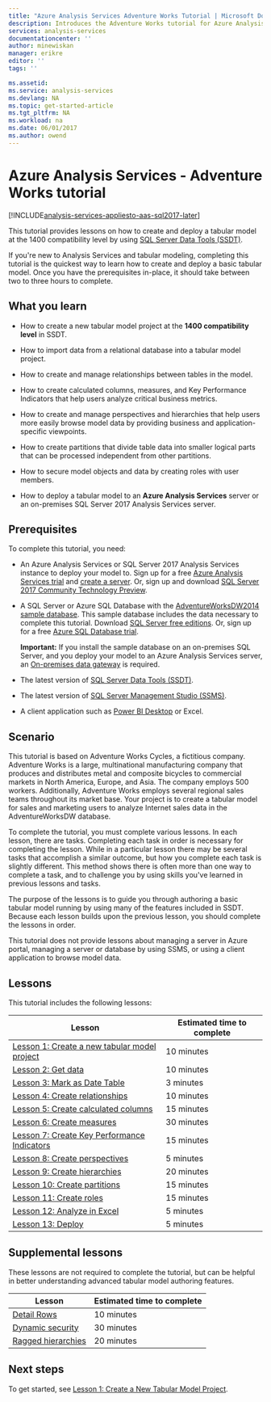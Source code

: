```yaml
---
title: "Azure Analysis Services Adventure Works Tutorial | Microsoft Docs"
description: Introduces the Adventure Works tutorial for Azure Analysis Services
services: analysis-services
documentationcenter: ''
author: minewiskan
manager: erikre
editor: ''
tags: ''

ms.assetid: 
ms.service: analysis-services
ms.devlang: NA
ms.topic: get-started-article
ms.tgt_pltfrm: NA
ms.workload: na
ms.date: 06/01/2017
ms.author: owend
---
```

# Azure Analysis Services - Adventure Works tutorial

[!INCLUDE[analysis-services-appliesto-aas-sql2017-later](../../../includes/analysis-services-appliesto-aas-sql2017-later.md)]

This tutorial provides lessons on how to create and deploy a tabular model at the 1400 compatibility level by using [SQL Server Data Tools (SSDT)](https://docs.microsoft.com/sql/ssdt/download-sql-server-data-tools-ssdt).  

If you're new to Analysis Services and tabular modeling, completing this tutorial is the quickest way to learn how to create and deploy a basic tabular model. Once you have the prerequisites in-place, it should take between two to three hours to complete.  
  
## What you learn   
  
-   How to create a new tabular model project at the **1400 compatibility level** in SSDT.
  
-   How to import data from a relational database into a tabular model project.  
  
-   How to create and manage relationships between tables in the model.  
  
-   How to create calculated columns, measures, and Key Performance Indicators that help users analyze critical business metrics.  
  
-   How to create and manage perspectives and hierarchies that help users more easily browse model data by providing business and application-specific viewpoints.  
  
-   How to create partitions that divide table data into smaller logical parts that can be processed independent from other partitions.  
  
-   How to secure model objects and data by creating roles with user members.  
  
-   How to deploy a tabular model to an **Azure Analysis Services** server or an on-premises SQL Server 2017 Analysis Services server.  
  
## Prerequisites  
To complete this tutorial, you need:  
  
-   An Azure Analysis Services or SQL Server 2017 Analysis Services instance to deploy your model to. Sign up for a free [Azure Analysis Services trial](https://azure.microsoft.com/services/analysis-services/) and [create a server](../analysis-services-create-server.md). Or, sign up and download [SQL Server 2017 Community Technology Preview](https://www.microsoft.com/evalcenter/evaluate-sql-server-vnext-ctp). 

-   A SQL Server or Azure SQL Database with the [AdventureWorksDW2014 sample database](http://go.microsoft.com/fwlink/?LinkID=335807). This sample database includes the data necessary to complete this tutorial. Download [SQL Server free editions](https://www.microsoft.com/sql-server/sql-server-downloads). Or, sign up for a free [Azure SQL Database trial](https://azure.microsoft.com/services/sql-database/). 

    **Important:** If you install the sample database on an on-premises SQL Server, and you deploy your model to an Azure Analysis Services server, an [On-premises data gateway](../analysis-services-gateway.md) is required.

-   The latest version of [SQL Server Data Tools (SSDT)](https://msdn.microsoft.com/library/mt204009.aspx).

-   The latest version of [SQL Server Management Studio (SSMS)](https://docs.microsoft.com/sql/ssms/download-sql-server-management-studio-ssms).    

-   A client application such as [Power BI Desktop](https://powerbi.microsoft.com/desktop/) or Excel. 

## Scenario  
This tutorial is based on Adventure Works Cycles, a fictitious company. Adventure Works is a large, multinational manufacturing company that produces and distributes metal and composite bicycles to commercial markets in North America, Europe, and Asia. The company employs 500 workers. Additionally, Adventure Works employs several regional sales teams throughout its market base. Your project is to create a tabular model for sales and marketing users to analyze Internet sales data in the AdventureWorksDW database.  
  
To complete the tutorial, you must complete various lessons. In each lesson, there are tasks. Completing each task in order is necessary for completing the lesson. While in a particular lesson there may be several tasks that accomplish a similar outcome, but how you complete each task is slightly different. This method shows there is often more than one way to complete a task, and to challenge you by using skills you've learned in previous lessons and tasks.  
  
The purpose of the lessons is to guide you through authoring a basic tabular model running by using many of the features included in SSDT. Because each lesson builds upon the previous lesson, you should complete the lessons in order.
  
This tutorial does not provide lessons about managing a server in Azure portal, managing a server or database by using SSMS, or using a client application to browse model data. 


## Lessons  
This tutorial includes the following lessons:  
  
|Lesson|Estimated time to complete|  
|----------|------------------------------|  
|[Lesson 1: Create a new tabular model project](../tutorials/aas-lesson-1-create-a-new-tabular-model-project.md)|10 minutes|  
|[Lesson 2: Get data](../tutorials/aas-lesson-2-get-data.md)|10 minutes|  
|[Lesson 3: Mark as Date Table](../tutorials/aas-lesson-3-mark-as-date-table.md)|3 minutes|  
|[Lesson 4: Create relationships](../tutorials/aas-lesson-4-create-relationships.md)|10 minutes|  
|[Lesson 5: Create calculated columns](../tutorials/aas-lesson-5-create-calculated-columns.md)|15 minutes|
|[Lesson 6: Create measures](../tutorials/aas-lesson-6-create-measures.md)|30 minutes|  
|[Lesson 7: Create Key Performance Indicators](../tutorials/aas-lesson-7-create-key-performance-indicators.md)|15 minutes|  
|[Lesson 8: Create perspectives](../tutorials/aas-lesson-8-create-perspectives.md)|5 minutes|  
|[Lesson 9: Create hierarchies](../tutorials/aas-lesson-9-create-hierarchies.md)|20 minutes|  
|[Lesson 10: Create partitions](../tutorials/aas-lesson-10-create-partitions.md)|15 minutes|  
|[Lesson 11: Create roles](../tutorials/aas-lesson-11-create-roles.md)|15 minutes|  
|[Lesson 12: Analyze in Excel](../tutorials/aas-lesson-12-analyze-in-excel.md)|5 minutes| 
|[Lesson 13: Deploy](../tutorials/aas-lesson-13-deploy.md)|5 minutes|  
  
## Supplemental lessons  
These lessons are not required to complete the tutorial, but can be helpful in better understanding advanced tabular model authoring features.  
  
|Lesson|Estimated time to complete|  
|----------|------------------------------|  
|[Detail Rows](../tutorials/aas-supplemental-lesson-detail-rows.md)|10 minutes|
|[Dynamic security](../tutorials/aas-supplemental-lesson-dynamic-security.md)|30 minutes|
|[Ragged hierarchies](../tutorials/aas-supplemental-lesson-ragged-hierarchies.md)|20 minutes| 

  
## Next steps  
To get started, see [Lesson 1: Create a New Tabular Model Project](../tutorials/aas-lesson-1-create-a-new-tabular-model-project.md).  
  
  
  

